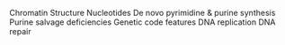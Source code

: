 Chromatin Structure
Nucleotides
De novo pyrimidine & purine synthesis
Purine salvage deficiencies
Genetic code features
DNA replication
DNA repair
